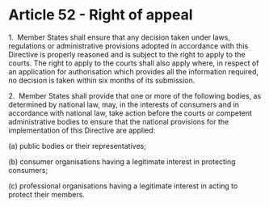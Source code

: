 # Article 52 - Right of appeal


1.  Member States shall ensure that any decision taken under laws, regulations or administrative provisions adopted in accordance with this Directive is properly reasoned and is subject to the right to apply to the courts. The right to apply to the courts shall also apply where, in respect of an application for authorisation which provides all the information required, no decision is taken within six months of its submission.

2.  Member States shall provide that one or more of the following bodies, as determined by national law, may, in the interests of consumers and in accordance with national law, take action before the courts or competent administrative bodies to ensure that the national provisions for the implementation of this Directive are applied:

(a) public bodies or their representatives;

(b) consumer organisations having a legitimate interest in protecting consumers;

(c) professional organisations having a legitimate interest in acting to protect their members.
